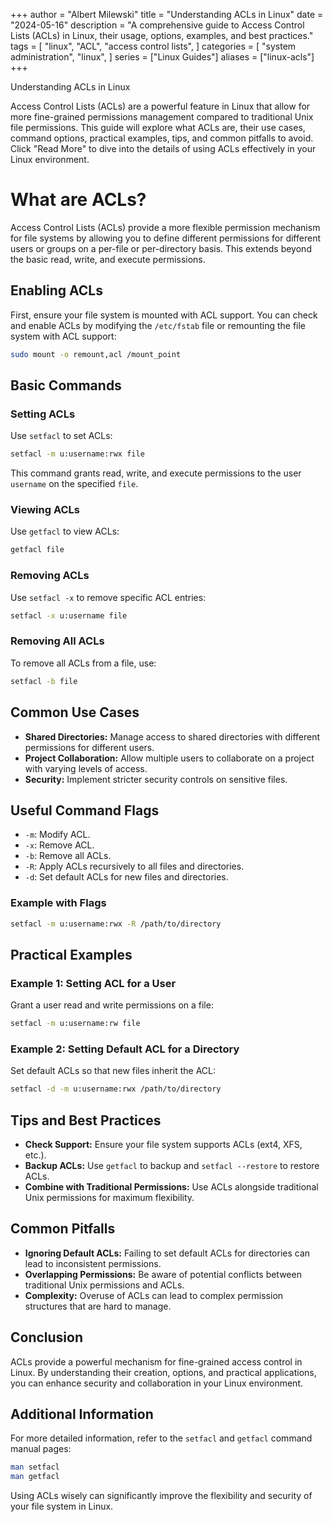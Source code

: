
+++
author = "Albert Milewski"
title = "Understanding ACLs in Linux"
date = "2024-05-16"
description = "A comprehensive guide to Access Control Lists (ACLs) in Linux, their usage, options, examples, and best practices."
tags = [
    "linux",
    "ACL",
    "access control lists",
]
categories = [
    "system administration",
    "linux",
]
series = ["Linux Guides"]
aliases = ["linux-acls"]
+++

Understanding ACLs in Linux

Access Control Lists (ACLs) are a powerful feature in Linux that allow for more fine-grained permissions management compared to traditional Unix file permissions. This guide will explore what ACLs are, their use cases, command options, practical examples, tips, and common pitfalls to avoid. Click "Read More" to dive into the details of using ACLs effectively in your Linux environment.

<!--more-->

# What are ACLs?

Access Control Lists (ACLs) provide a more flexible permission mechanism for file systems by allowing you to define different permissions for different users or groups on a per-file or per-directory basis. This extends beyond the basic read, write, and execute permissions.

## Enabling ACLs

First, ensure your file system is mounted with ACL support. You can check and enable ACLs by modifying the `/etc/fstab` file or remounting the file system with ACL support:

```bash
sudo mount -o remount,acl /mount_point
```

## Basic Commands

### Setting ACLs

Use `setfacl` to set ACLs:

```bash
setfacl -m u:username:rwx file
```

This command grants read, write, and execute permissions to the user `username` on the specified `file`.

### Viewing ACLs

Use `getfacl` to view ACLs:

```bash
getfacl file
```

### Removing ACLs

Use `setfacl -x` to remove specific ACL entries:

```bash
setfacl -x u:username file
```

### Removing All ACLs

To remove all ACLs from a file, use:

```bash
setfacl -b file
```

## Common Use Cases

- **Shared Directories:** Manage access to shared directories with different permissions for different users.
- **Project Collaboration:** Allow multiple users to collaborate on a project with varying levels of access.
- **Security:** Implement stricter security controls on sensitive files.

## Useful Command Flags

- `-m`: Modify ACL.
- `-x`: Remove ACL.
- `-b`: Remove all ACLs.
- `-R`: Apply ACLs recursively to all files and directories.
- `-d`: Set default ACLs for new files and directories.

### Example with Flags

```bash
setfacl -m u:username:rwx -R /path/to/directory
```

## Practical Examples

### Example 1: Setting ACL for a User

Grant a user read and write permissions on a file:

```bash
setfacl -m u:username:rw file
```

### Example 2: Setting Default ACL for a Directory

Set default ACLs so that new files inherit the ACL:

```bash
setfacl -d -m u:username:rwx /path/to/directory
```

## Tips and Best Practices

- **Check Support:** Ensure your file system supports ACLs (ext4, XFS, etc.).
- **Backup ACLs:** Use `getfacl` to backup and `setfacl --restore` to restore ACLs.
- **Combine with Traditional Permissions:** Use ACLs alongside traditional Unix permissions for maximum flexibility.

## Common Pitfalls

- **Ignoring Default ACLs:** Failing to set default ACLs for directories can lead to inconsistent permissions.
- **Overlapping Permissions:** Be aware of potential conflicts between traditional Unix permissions and ACLs.
- **Complexity:** Overuse of ACLs can lead to complex permission structures that are hard to manage.

## Conclusion

ACLs provide a powerful mechanism for fine-grained access control in Linux. By understanding their creation, options, and practical applications, you can enhance security and collaboration in your Linux environment.

## Additional Information

For more detailed information, refer to the `setfacl` and `getfacl` command manual pages:

```bash
man setfacl
man getfacl
```

Using ACLs wisely can significantly improve the flexibility and security of your file system in Linux.
